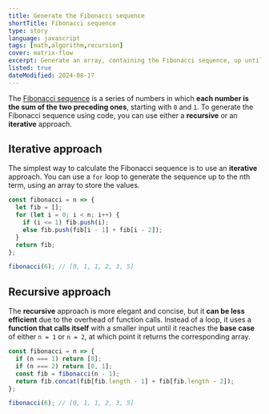 ```yaml
---
title: Generate the Fibonacci sequence
shortTitle: Fibonacci sequence
type: story
language: javascript
tags: [math,algorithm,recursion]
cover: matrix-flow
excerpt: Generate an array, containing the Fibonacci sequence, up until the nth term, using two different approaches.
listed: true
dateModified: 2024-08-17
---
```


The [Fibonacci sequence](https://en.wikipedia.org/wiki/Fibonacci_sequence) is a series of numbers in which **each number is the sum of the two preceding ones**, starting with `0` and `1`. To generate the Fibonacci sequence using code, you can use either a **recursive** or an **iterative** approach.

## Iterative approach

The simplest way to calculate the Fibonacci sequence is to use an **iterative** approach. You can use a `for` loop to generate the sequence up to the nth term, using an array to store the values.

```js
const fibonacci = n => {
  let fib = [];
  for (let i = 0; i < n; i++) {
    if (i <= 1) fib.push(i);
    else fib.push(fib[i - 1] + fib[i - 2]);
  }
  return fib;
};

fibonacci(6); // [0, 1, 1, 2, 3, 5]
```

## Recursive approach

The **recursive** approach is more elegant and concise, but it **can be less efficient** due to the overhead of function calls. Instead of a loop, it uses a **function that calls itself** with a smaller input until it reaches the **base case** of either `n = 1` or `n = 2`, at which point it returns the corresponding array.

```js
const fibonacci = n => {
  if (n === 1) return [0];
  if (n === 2) return [0, 1];
  const fib = fibonacci(n - 1);
  return fib.concat(fib[fib.length - 1] + fib[fib.length - 2]);
};

fibonacci(6); // [0, 1, 1, 2, 3, 5]
```
